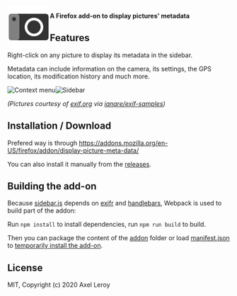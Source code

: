 <img align="left" alt="Add-on logo" src="addon/icons/icon.svg">

**A Firefox add-on to display pictures' metadata**

## Features

Right-click on any picture to display its metadata in the sidebar.

Metadata can include information on the camera, its settings, the GPS location, its modification history and much more.

<img align="left" alt="Context menu" src="https://user-images.githubusercontent.com/3141536/80819363-20a1f000-8bd5-11ea-827b-4d88f96cdd7b.png">
<img alt="Sidebar" src="https://user-images.githubusercontent.com/3141536/80819721-d40ae480-8bd5-11ea-9e08-a59b54321247.png">

_(Pictures courtesy of [exif.org](http://www.exif.org/) via [ianare/exif-samples](https://github.com/ianare/exif-samples))_

## Installation / Download

Prefered way is through https://addons.mozilla.org/en-US/firefox/addon/display-picture-meta-data/

You can also install it manually from the [releases](https://github.com/axeleroy/exif-webext/releases).

## Building the add-on

Because [sidebar.js](sidebar/sidebar.js) depends on [exifr](https://github.com/MikeKovarik/exifr)
and [handlebars](https://handlebarsjs.com), Webpack is used to build part of the addon:

Run `npm install` to install dependencies, run `npm run build` to build.

Then you can package the content of the [addon](addon) folder or load [manifest.json](addon/manifest.json)
to [temporarily install the add-on](https://extensionworkshop.com/documentation/develop/temporary-installation-in-firefox/).

## License
MIT, Copyright (c) 2020 Axel Leroy
